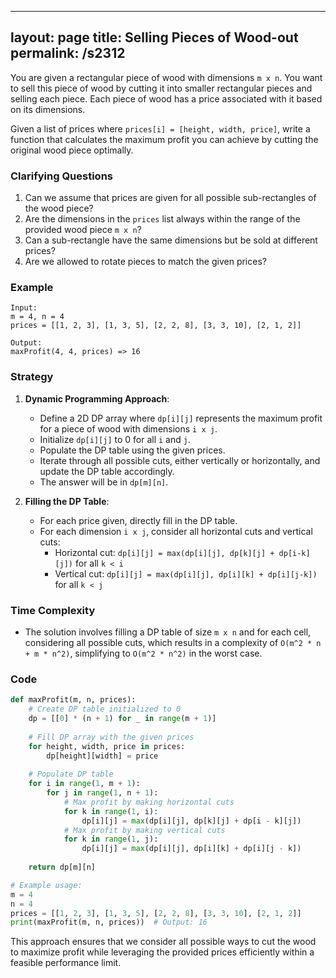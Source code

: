 
---
layout: page
title:  Selling Pieces of Wood-out
permalink: /s2312
---

You are given a rectangular piece of wood with dimensions `m x n`. You want to sell this piece of wood by cutting it into smaller rectangular pieces and selling each piece. Each piece of wood has a price associated with it based on its dimensions.

Given a list of prices where `prices[i] = [height, width, price]`, write a function that calculates the maximum profit you can achieve by cutting the original wood piece optimally.

### Clarifying Questions

1. Can we assume that prices are given for all possible sub-rectangles of the wood piece?
2. Are the dimensions in the `prices` list always within the range of the provided wood piece `m x n`?
3. Can a sub-rectangle have the same dimensions but be sold at different prices?
4. Are we allowed to rotate pieces to match the given prices?

### Example

```
Input: 
m = 4, n = 4
prices = [[1, 2, 3], [1, 3, 5], [2, 2, 8], [3, 3, 10], [2, 1, 2]]

Output: 
maxProfit(4, 4, prices) => 16
```

### Strategy

1. **Dynamic Programming Approach**:
   - Define a 2D DP array where `dp[i][j]` represents the maximum profit for a piece of wood with dimensions `i x j`.
   - Initialize `dp[i][j]` to 0 for all `i` and `j`.
   - Populate the DP table using the given prices.
   - Iterate through all possible cuts, either vertically or horizontally, and update the DP table accordingly.
   - The answer will be in `dp[m][n]`.

2. **Filling the DP Table**:
   - For each price given, directly fill in the DP table.
   - For each dimension `i x j`, consider all horizontal cuts and vertical cuts:
     - Horizontal cut: `dp[i][j] = max(dp[i][j], dp[k][j] + dp[i-k][j])` for all `k < i`
     - Vertical cut: `dp[i][j] = max(dp[i][j], dp[i][k] + dp[i][j-k])` for all `k < j`

### Time Complexity

- The solution involves filling a DP table of size `m x n` and for each cell, considering all possible cuts, which results in a complexity of `O(m^2 * n + m * n^2)`, simplifying to `O(m^2 * n^2)` in the worst case.

### Code

```python
def maxProfit(m, n, prices):
    # Create DP table initialized to 0
    dp = [[0] * (n + 1) for _ in range(m + 1)]
    
    # Fill DP array with the given prices
    for height, width, price in prices:
        dp[height][width] = price
    
    # Populate DP table
    for i in range(1, m + 1):
        for j in range(1, n + 1):
            # Max profit by making horizontal cuts
            for k in range(1, i):
                dp[i][j] = max(dp[i][j], dp[k][j] + dp[i - k][j])
            # Max profit by making vertical cuts
            for k in range(1, j):
                dp[i][j] = max(dp[i][j], dp[i][k] + dp[i][j - k])
    
    return dp[m][n]

# Example usage:
m = 4
n = 4
prices = [[1, 2, 3], [1, 3, 5], [2, 2, 8], [3, 3, 10], [2, 1, 2]]
print(maxProfit(m, n, prices))  # Output: 16
```

This approach ensures that we consider all possible ways to cut the wood to maximize profit while leveraging the provided prices efficiently within a feasible performance limit.